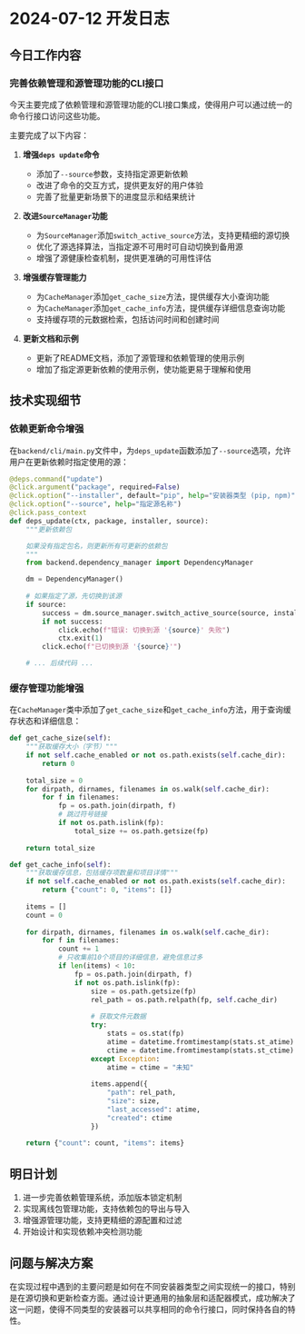 # 2024-07-12 开发日志

## 今日工作内容

### 完善依赖管理和源管理功能的CLI接口

今天主要完成了依赖管理和源管理功能的CLI接口集成，使得用户可以通过统一的命令行接口访问这些功能。

主要完成了以下内容：

1. **增强`deps update`命令**
   - 添加了`--source`参数，支持指定源更新依赖
   - 改进了命令的交互方式，提供更友好的用户体验
   - 完善了批量更新场景下的进度显示和结果统计

2. **改进`SourceManager`功能**
   - 为`SourceManager`添加`switch_active_source`方法，支持更精细的源切换
   - 优化了源选择算法，当指定源不可用时可自动切换到备用源
   - 增强了源健康检查机制，提供更准确的可用性评估

3. **增强缓存管理能力**
   - 为`CacheManager`添加`get_cache_size`方法，提供缓存大小查询功能
   - 为`CacheManager`添加`get_cache_info`方法，提供缓存详细信息查询功能
   - 支持缓存项的元数据检索，包括访问时间和创建时间

4. **更新文档和示例**
   - 更新了README文档，添加了源管理和依赖管理的使用示例
   - 增加了指定源更新依赖的使用示例，使功能更易于理解和使用

## 技术实现细节

### 依赖更新命令增强

在`backend/cli/main.py`文件中，为`deps_update`函数添加了`--source`选项，允许用户在更新依赖时指定使用的源：

```python
@deps.command("update")
@click.argument("package", required=False)
@click.option("--installer", default="pip", help="安装器类型 (pip, npm)")
@click.option("--source", help="指定源名称")
@click.pass_context
def deps_update(ctx, package, installer, source):
    """更新依赖包

    如果没有指定包名，则更新所有可更新的依赖包
    """
    from backend.dependency_manager import DependencyManager

    dm = DependencyManager()
    
    # 如果指定了源，先切换到该源
    if source:
        success = dm.source_manager.switch_active_source(source, installer)
        if not success:
            click.echo(f"错误: 切换到源 '{source}' 失败")
            ctx.exit(1)
        click.echo(f"已切换到源 '{source}'")

    # ... 后续代码 ...
```

### 缓存管理功能增强

在`CacheManager`类中添加了`get_cache_size`和`get_cache_info`方法，用于查询缓存状态和详细信息：

```python
def get_cache_size(self):
    """获取缓存大小（字节）"""
    if not self.cache_enabled or not os.path.exists(self.cache_dir):
        return 0
    
    total_size = 0
    for dirpath, dirnames, filenames in os.walk(self.cache_dir):
        for f in filenames:
            fp = os.path.join(dirpath, f)
            # 跳过符号链接
            if not os.path.islink(fp):
                total_size += os.path.getsize(fp)
    
    return total_size

def get_cache_info(self):
    """获取缓存信息，包括缓存项数量和项目详情"""
    if not self.cache_enabled or not os.path.exists(self.cache_dir):
        return {"count": 0, "items": []}
    
    items = []
    count = 0
    
    for dirpath, dirnames, filenames in os.walk(self.cache_dir):
        for f in filenames:
            count += 1
            # 只收集前10个项目的详细信息，避免信息过多
            if len(items) < 10:
                fp = os.path.join(dirpath, f)
                if not os.path.islink(fp):
                    size = os.path.getsize(fp)
                    rel_path = os.path.relpath(fp, self.cache_dir)
                    
                    # 获取文件元数据
                    try:
                        stats = os.stat(fp)
                        atime = datetime.fromtimestamp(stats.st_atime).isoformat()
                        ctime = datetime.fromtimestamp(stats.st_ctime).isoformat()
                    except Exception:
                        atime = ctime = "未知"
                    
                    items.append({
                        "path": rel_path,
                        "size": size,
                        "last_accessed": atime,
                        "created": ctime
                    })
    
    return {"count": count, "items": items}
```

## 明日计划

1. 进一步完善依赖管理系统，添加版本锁定机制
2. 实现离线包管理功能，支持依赖包的导出与导入
3. 增强源管理功能，支持更精细的源配置和过滤
4. 开始设计和实现依赖冲突检测功能

## 问题与解决方案

在实现过程中遇到的主要问题是如何在不同安装器类型之间实现统一的接口，特别是在源切换和更新检查方面。通过设计更通用的抽象层和适配器模式，成功解决了这一问题，使得不同类型的安装器可以共享相同的命令行接口，同时保持各自的特性。 